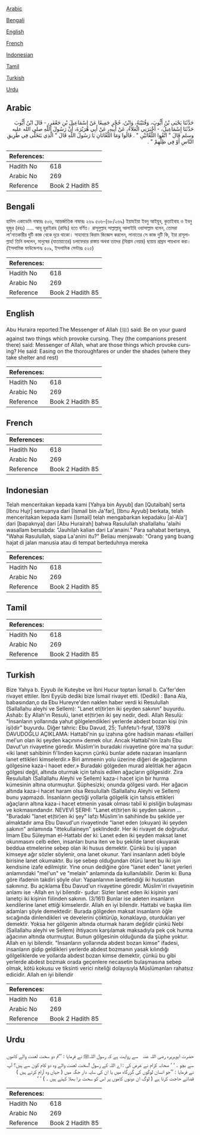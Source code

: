 [Arabic](#arabic)

[Bengali](#bengali)

[English](#english)

[French](#french)

[Indonesian](#indonesian)

[Tamil](#tamil)

[Turkish](#turkish)

[Urdu](#urdu)

## Arabic


<div dir="rtl" lang="ar" style={{fontSize:'larger',backgroundColor:'#f8f9fa',padding:20}}>
حَدَّثَنَا يَحْيَى بْنُ أَيُّوبَ، وَقُتَيْبَةُ، وَابْنُ، حُجْرٍ جَمِيعًا عَنْ إِسْمَاعِيلَ بْنِ جَعْفَرٍ، - قَالَ ابْنُ أَيُّوبَ حَدَّثَنَا إِسْمَاعِيلُ، - أَخْبَرَنِي الْعَلاَءُ، عَنْ أَبِيهِ، عَنْ أَبِي هُرَيْرَةَ، أَنَّ رَسُولَ اللَّهِ صلى الله عليه وسلم قَالَ ‏"‏ اتَّقُوا اللَّعَّانَيْنِ ‏"‏ ‏.‏ قَالُوا وَمَا اللَّعَّانَانِ يَا رَسُولَ اللَّهِ قَالَ ‏"‏ الَّذِي يَتَخَلَّى فِي طَرِيقِ النَّاسِ أَوْ فِي ظِلِّهِمْ ‏"‏ ‏.‏
</div>
<div style={{backgroundColor:'#f8f9fa',padding:20, marginBottom: 10}}><table> <thead> <tr> <th>References:</th> <th></th> </tr> </thead> <tbody><tr><td>Hadith No</td><td>618</td></tr><tr><td>Arabic No</td><td>269</td></tr><tr><td>Reference</td><td>Book 2 Hadith 85</td></tr></tbody></table></div>

## Bengali


<div dir="ltr" lang="bn" style={{fontSize:'larger',backgroundColor:'#f8f9fa',padding:20}}>
হাদিস একাডেমি নাম্বারঃ ৫০৬, আন্তর্জাতিক নাম্বারঃ ২৬৯ ৫০৬-(৬৮/২৬৯) ইয়াহইয়া ইবনু আইয়ুব, কুতাইবাহ ও ইবনু হুজুর (রহঃ) ..... আবূ হুরাইরাহ (রাযিঃ) হতে বর্ণিত। রাসূলুল্লাহ সাল্লাল্লাহু আলাইহি ওয়াসাল্লাম বলেন, তোমরা লা'নাতকারীর দুটি কাজ থেকে দূরে থাকো। সাহাবায়ে কিরাম জিজ্ঞেস করলেন, লানাতের সে কাজ দুটি কি, ইয়া রাসূলাল্লাহ! তিনি বললেন, মানুষের (যাতায়াতের) চলাফেরার রাস্তায় অথবা তাদের (বিশ্রাম নেয়ার) ছায়ায় প্রস্রাব পায়খানা করা। (ইসলামিক ফাউন্ডেশনঃ ৫০৯, ইসলামিক সেন্টারঃ ৫২৫)
</div>
<div style={{backgroundColor:'#f8f9fa',padding:20, marginBottom: 10}}><table> <thead> <tr> <th>References:</th> <th></th> </tr> </thead> <tbody><tr><td>Hadith No</td><td>618</td></tr><tr><td>Arabic No</td><td>269</td></tr><tr><td>Reference</td><td>Book 2 Hadith 85</td></tr></tbody></table></div>

## English


<div dir="ltr" lang="en" style={{fontSize:'larger',backgroundColor:'#f8f9fa',padding:20}}>
Abu Huraira reported:The Messenger of Allah (ﷺ) said: Be on your guard against two things which provoke cursing. They (the companions present there) said: Messenger of Allah, what are those things which provoke cursing? He said: Easing on the thoroughfares or under the shades (where they take shelter and rest)
</div>
<div style={{backgroundColor:'#f8f9fa',padding:20, marginBottom: 10}}><table> <thead> <tr> <th>References:</th> <th></th> </tr> </thead> <tbody><tr><td>Hadith No</td><td>618</td></tr><tr><td>Arabic No</td><td>269</td></tr><tr><td>Reference</td><td>Book 2 Hadith 85</td></tr></tbody></table></div>

## French


<div dir="ltr" lang="fr" style={{fontSize:'larger',backgroundColor:'#f8f9fa',padding:20}}>

</div>
<div style={{backgroundColor:'#f8f9fa',padding:20, marginBottom: 10}}><table> <thead> <tr> <th>References:</th> <th></th> </tr> </thead> <tbody><tr><td>Hadith No</td><td>618</td></tr><tr><td>Arabic No</td><td>269</td></tr><tr><td>Reference</td><td>Book 2 Hadith 85</td></tr></tbody></table></div>

## Indonesian


<div dir="ltr" lang="id" style={{fontSize:'larger',backgroundColor:'#f8f9fa',padding:20}}>
Telah menceritakan kepada kami [Yahya bin Ayyub] dan [Qutaibah] serta [Ibnu Hujr] semuanya dari [Ismail bin Ja'far], [Ibnu Ayyub] berkata, telah menceritakan kepada kami [Ismail] telah mengabarkan kepadaku [al-Ala'] dari [bapaknya] dari [Abu Hurairah] bahwa Rasulullah shallallahu 'alaihi wasallam bersabda: "Jauhilah kalian dari La'anaini." Para sahabat bertanya, "Wahai Rasulullah, siapa La'anini itu?" Beliau menjawab: "Orang yang buang hajat di jalan manusia atau di tempat berteduhnya mereka
</div>
<div style={{backgroundColor:'#f8f9fa',padding:20, marginBottom: 10}}><table> <thead> <tr> <th>References:</th> <th></th> </tr> </thead> <tbody><tr><td>Hadith No</td><td>618</td></tr><tr><td>Arabic No</td><td>269</td></tr><tr><td>Reference</td><td>Book 2 Hadith 85</td></tr></tbody></table></div>

## Tamil


<div dir="ltr" lang="ta" style={{fontSize:'larger',backgroundColor:'#f8f9fa',padding:20}}>

</div>
<div style={{backgroundColor:'#f8f9fa',padding:20, marginBottom: 10}}><table> <thead> <tr> <th>References:</th> <th></th> </tr> </thead> <tbody><tr><td>Hadith No</td><td>618</td></tr><tr><td>Arabic No</td><td>269</td></tr><tr><td>Reference</td><td>Book 2 Hadith 85</td></tr></tbody></table></div>

## Turkish


<div dir="ltr" lang="tr" style={{fontSize:'larger',backgroundColor:'#f8f9fa',padding:20}}>
Bize Yahya b. Eyyub ile Kuteybe ve İbni Hucur toptan İsmail b. Ca'fer'den rivayet ettiler. İbni Eyyüb dediki bize İsmail rivayet etti. (Dediki) : Bana Ala, babasından,o da Ebu Hureyre'den naklen haber verdi ki Resulullah (Sallallahu aleyhi ve Sellem): "Lanet et(tir)en iki şeyden sakının" buyurdu. Ashab: Ey Allah'ın Resulü, lanet et(tir)en iki şey nedir, dedi. Allah Resulü: "İnsanların yollarında yahut gölgelendikleri yerlerde abdest bozan kişi (nin işi)dir" buyurdu. Diğer tahric: Ebu Davud, 25; Tuhfetu'l-fşraf, 13978 DAVUDOĞLU AÇIKLAMA: Hattabî'nin şu izahına göre hadisin manası «failleri mel'un olan iki şeyden kaçının» demek olur. Ancak Hattabî'nin îzahı Ebu Davut'un rivayetine göredir. Müslim'in buradaki rivayetine göre ma'na şudur: «iki lanet sahibinin fi'Iinden kaçının çünkü bunlar adete nazaran insanların lanet ettikleri kimselerdir.» Biri ammenin yolu üzerine diğeri de ağaçlarının gölgesine kaza-i haoet eder.» Buradaki gölgeden murad alelitlak her ağacın gölgesi değil, altında oturmak için tahsis edilen ağaçların gölgesidir. Zira Resulullah (Sallallahu Aleyhi ve Sellem) kaza-i hacet için bir hurma kümesinin altına oturmuştur. Şüphesizki; onunda gölgesi vardı. Her ağacın altında kaza-i hacet haram olsa Resulullah (Sallallahu Aleyhi ve Sellem) bunu yapmazdı. İnsanların geçtiği yollarla gölgelik için tahsis ettikleri ağaçların altına kaza-i hacet etmenin yasak olması tabiî ki pisliğin bulaşması ve kokmasındandır. NEVEVİ ŞERHİ: "Lanet et(tir)en iki şeyden sakının ... "Buradaki "lanet et(tir)en iki şey" lafzı Müslim'in sahihinde bu şekilde yer almaktadır ama Ebu Davud'un rivayetinde "lanet eden (okuyan) iki şeyden sakının" anlamında "ittekullaineyn" şeklindedir. Her iki rivayet de doğrudur. İmam Ebu Süleyman el-Hattabi der ki: Lanet eden iki şeyden maksat lanet okunmasını celb eden, insanları buna iten ve bu şekilde lanet okuyarak beddua etmelerine sebep olan iki husus demektir. Çünkü bu işi yapan kimseye ağır sözler söylenir, ona lanet okunur. Yani insanların adeti böyle birisine lanet okumaktır. Bu işe sebep olduğundan ötürü lanet bu iki işin kendisine izafe edilmiştir. Yine onun dediğine göre "lanet eden" lanet yerleri anlamındaki "mel'un" ve "melain" anlamında da kullanılabilir. Derim ki: Buna göre ifadenin takdiri şöyle olur: Yapanlarının lanetlendiği iki husustan sakınınız. Bu açıklama Ebu Davud'un rivayetine göredir. Müslim'iri rivayetinin anlamı ise -Allah en iyi bilendir- şudur: Sizler lanet eden iki kişinin yani lanetçi iki kişinin fiilinden sakının. (3/161) Bunlar ise adeten insanların kendilerine lanet ettiği kimselerdir. Allah en iyi bilendir. Hattabi ve başka ilim adamları şöyle demektedir: Burada gölgeden maksat insanların öğle sıcağında dinlendikleri ve develerini çöktürüp, konaklayıp, oturdukları yer demektir. Yoksa her gölgenin altında oturmak haram değildir çünkü Nebi (Sallallahu aleyhi ve Sellem) ihtiyacını karşılamak maksadıyla pek çok hurma ağacının altında oturmuştur. Bunun gölgesinin olduğunda da şüphe yoktur. Allah en iyi bilendir. "İnsanların yollarında abdest bozan kimse" ifadesi, insanların gidip geldikleri yerlerde abdest bozmanın yasak kılındığı gölgeliklerde ve yollarda abdest bozan kimse demektir, çünkü bu gibi yerlerde abdest bozmak orada geçenlere necasetin bulaşmasına sebep olmak, kötü kokusu ve tiksinti verici niteliği dolayısıyla Müslümanları rahatsız edicidir. Allah en iyi bilendir
</div>
<div style={{backgroundColor:'#f8f9fa',padding:20, marginBottom: 10}}><table> <thead> <tr> <th>References:</th> <th></th> </tr> </thead> <tbody><tr><td>Hadith No</td><td>618</td></tr><tr><td>Arabic No</td><td>269</td></tr><tr><td>Reference</td><td>Book 2 Hadith 85</td></tr></tbody></table></div>

## Urdu


<div dir="rtl" lang="ur" style={{fontSize:'larger',backgroundColor:'#f8f9fa',padding:20}}>
حضرت ابوہریرہ ‌رضی ‌اللہ ‌عنہ ‌ ‌ سے روایت ہے کہ رسول اللہﷺ نے فرمایا : ’’تم دو سخت لعنت والے کاموں سے بچو ۔ ‘ ‘ صحابہ کرام نے عرض کی : اے اللہ کے رسول !سخت لعنت والے وہ دو کام کون سے ہیں؟ آپ نے فرمایا : ’’جو انسان لوگوں کی گزرگاہ میں یا ان کی سایہ دار جگہ میں ( جہاں وہ آرام کرتے ہیں ) قضائے حاجت کرتا ہے ( لوگ ان دونوں کاموں پر اس کو سخت برا بھلا کہتے ہیں ۔ ) ‘ ‘
</div>
<div style={{backgroundColor:'#f8f9fa',padding:20, marginBottom: 10}}><table> <thead> <tr> <th>References:</th> <th></th> </tr> </thead> <tbody><tr><td>Hadith No</td><td>618</td></tr><tr><td>Arabic No</td><td>269</td></tr><tr><td>Reference</td><td>Book 2 Hadith 85</td></tr></tbody></table></div>
